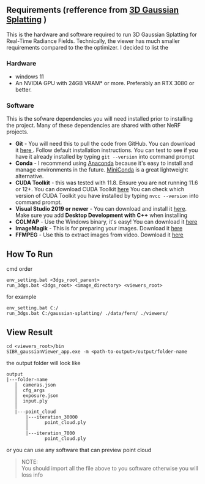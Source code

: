 ## Requirements (refference from [3D Gaussian Splatting](https://github.com/graphdeco-inria/gaussian-splatting) )
This is the hardware and software required to run 3D Gaussian Splatting for Real-Time Radiance Fields. Technically, the viewer has much smaller requirements compared to the the optimizer. I decided to list the 

### Hardware
- windows 11
- An NVIDIA GPU with 24GB VRAM* or more. Preferably an RTX 3080 or better. 

### Software
This is the sofware dependencies you will need installed prior to installing the project. Many of these dependencies are shared with other NeRF projects.
- __Git__ - You will need this to pull the code from GitHub. You can download it [here ](https://git-scm.com/downloads). Follow default installation instructions. You can test to see if you have it already installed by typing ```git --version``` into command prompt
- __Conda__ - I recommend using [Anaconda](https://www.anaconda.com/download) because it's easy to install and manage environments in the future. [MiniConda](https://docs.conda.io/en/latest/miniconda.html) is a great lightweight alternative.
- __CUDA Toolkit__ - this was tested with 11.8. Ensure you are not running 11.6 or 12+. You can download CUDA Toolkit [here](https://developer.nvidia.com/cuda-toolkit-archive) You can check which version of CUDA Toolkit you have installed by typing ```nvcc --version``` into command prompt.
- __Visual Studio 2019 or newer__ - You can download and install it [here](https://visualstudio.microsoft.com/vs/older-downloads/). Make sure you add __Desktop Development with C++__ when installing <br>
- __COLMAP__ - Use the Windows binary, it's easy! You can download it [here](https://github.com/colmap/colmap/releases)
- __ImageMagik__ - This is for preparing your images. Download it [here](https://imagemagick.org/script/download.php)
- __FFMPEG__ - Use this to extract images from video. Download it [here](https://ffmpeg.org/download.html)


## How To Run
cmd order
```shell
env_setting.bat <3dgs_root_parent>
run_3dgs.bat <3dgs_root> <image_directory> <viewers_root>
```
for example

```shell
env_setting.bat C:/
run_3dgs.bat C:/gaussian-splatting/ ./data/fern/ ./viewers/
```

## View Result
```shell
cd <viewers_root>/bin
SIBR_gaussianViewer_app.exe -m <path-to-output>/output/folder-name
```
the output folder will look like
```
output
|---folder-name 
   │  cameras.json
   │  cfg_args
   │  exposure.json
   │  input.ply
   │
   |---point_cloud
       |---iteration_30000
       │      point_cloud.ply
       │
       |---iteration_7000
              point_cloud.ply
```
or you can use any software that can preview point cloud 

> NOTE: \
> You should import all the file above to you software otherwise you will loss info  